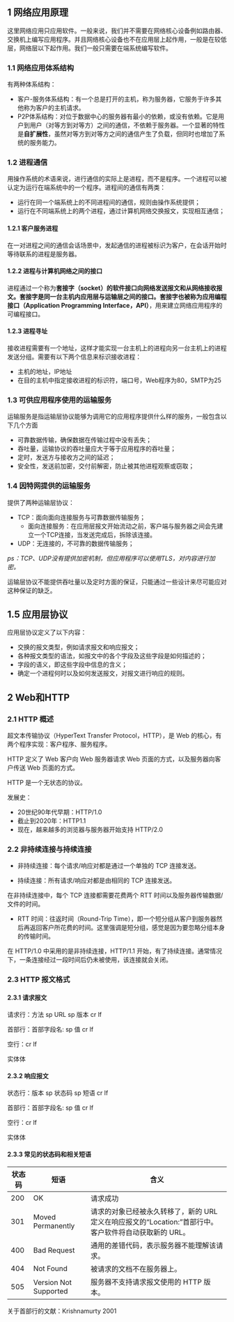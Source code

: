 ## 1 网络应用原理

这里网络应用只应用软件。一般来说，我们并不需要在网络核心设备例如路由器、交换机上编写应用程序。并且网络核心设备也不在应用层上起作用，一般是在较低层，网络层以下起作用。我们一般只需要在端系统编写软件。

### 1.1 网络应用体系结构

有两种体系结构：

- 客户-服务体系结构：有一个总是打开的主机，称为服务器，它服务于许多其他称为客户的主机请求。
- P2P体系结构：对位于数据中心的服务器有最小的依赖，或没有依赖。它是用户到用户（对等方到对等方）之间的通信，不依赖于服务器。一个显著的特性是**自扩展性**，虽然对等方到对等方之间的通信产生了负载，但同时也增加了系统的服务能力。

### 1.2 进程通信

用操作系统的术语来说，进行通信的实际上是进程，而不是程序。一个进程可以被认定为运行在端系统中的一个程序。进程间的通信有两类：

- 运行在同一个端系统上的不同进程间的通信，规则由操作系统提供；
- 运行在不同端系统上的两个进程，通过计算机网络交换报文，实现相互通信；

#### 1.2.1 客户服务进程

在一对进程之间的通信会话场景中，发起通信的进程被标识为客户，在会话开始时等待联系的进程是服务器。

#### 1.2.2 进程与计算机网络之间的接口

进程通过一个称为**套接字（socket）**的软件接口向网络发送报文和从网络接收报文。套接字是同一台主机内应用层与运输层之间的接口。套接字也被称为**应用编程接口（Application Programming Interface，API）**，用来建立网络应用程序的可编程接口。

#### 1.2.3 进程寻址

接收进程需要有一个地址，这样才能实现一台主机上的进程向另一台主机上的进程发送分组。需要有以下两个信息来标识接收进程：

- 主机的地址，IP地址
- 在目的主机中指定接收进程的标识符，端口号，Web程序为80，SMTP为25

### 1.3 可供应用程序使用的运输服务

运输服务是指运输层协议能够为调用它的应用程序提供什么样的服务，一般包含以下几个方面

- 可靠数据传输，确保数据在传输过程中没有丢失；
- 吞吐量，运输协议的吞吐量应大于等于应用程序的吞吐量；
- 定时，发送方与接收方之间的延迟；
- 安全性，发送前加密，交付前解密，防止被其他进程观察或窃取；

### 1.4 因特网提供的运输服务

提供了两种运输层协议：

- TCP：面向面向连接服务与可靠数据传输服务；
  - 面向连接服务：在应用层报文开始流动之前，客户端与服务器之间会先建立一个TCP连接，当发送完成后，拆除该连接。
- UDP：无连接的，不可靠的数据传输服务；

*ps：TCP、UDP没有提供加密机制，但应用程序可以使用TLS，对内容进行加密。*

运输层协议不能提供吞吐量以及定时方面的保证，只能通过一些设计来尽可能应对这种保证的缺乏。

## 1.5 应用层协议

应用层协议定义了以下内容：

- 交换的报文类型，例如请求报文和响应报文；
- 各种报文类型的语法，如报文中的各个字段及这些字段是如何描述的；
- 字段的语义，即这些字段中信息的含义；
- 确定一个进程何时以及如何发送报文，对报文进行响应的规则。

## 2 Web和HTTP

### 2.1 HTTP 概述

超文本传输协议（HyperText Transfer Protocol，HTTP），是 Web 的核心，有两个程序实现：客户程序、服务程序。

HTTP 定义了 Web 客户向 Web 服务器请求 Web 页面的方式，以及服务器向客户传送 Web 页面的方式。

HTTP 是一个无状态的协议。

发展史：

- 20世纪90年代早期：HTTP/1.0
- 截止到2020年：HTTP1.1
- 现在，越来越多的浏览器与服务器开始支持 HTTP/2.0

### 2.2 非持续连接与持续连接

- 非持续连接：每个请求/响应对都是通过一个单独的 TCP 连接发送。

- 持续连接：所有请求/响应对都是由相同的 TCP 连接发送。

在非持续连接中，每个 TCP 连接都需要花费两个 RTT 时间以及服务器传输数据/文件的时间。

- RTT 时间：往返时间（Round-Trip Time），即一个短分组从客户到服务器然后再返回客户所花费的时间。这里强调是短分组，感觉是因为要忽略分组本身的传输时间。

在 HTTP/1.0 中采用的是非持续连接，HTTP/1.1 开始，有了持续连接。通常情况下，一条连接经过一段时间后仍未被使用，该连接就会关闭。

### 2.3 HTTP 报文格式

#### 2.3.1 请求报文

请求行：方法 sp URL sp 版本 cr lf

首部行：首部字段名: sp 值 cr lf

空行：cr lf

实体体

#### 2.3.2 响应报文

状态行：版本 sp 状态码 sp 短语 cr lf

首部行：首部字段名: sp 值 cr lf

空行：cr lf

实体体

#### 2.3.3 常见的状态码和相关短语

| 状态码 | 短语                  | 含义                                                         |
| ------ | --------------------- | ------------------------------------------------------------ |
| 200    | OK                    | 请求成功                                                     |
| 301    | Moved Permanently     | 请求的对象已经被永久转移了，新的 URL 定义在响应报文的“Location:”首部行中。客户软件将自动获取新的 URL。 |
| 400    | Bad Request           | 通用的差错代码，表示服务器不能理解该请求。                   |
| 404    | Not Found             | 被请求的文档不在服务器上。                                   |
| 505    | Version Not Supported | 服务器不支持请求报文使用的 HTTP 版本。                       |

关于首部行的文献：Krishnamurty 2001